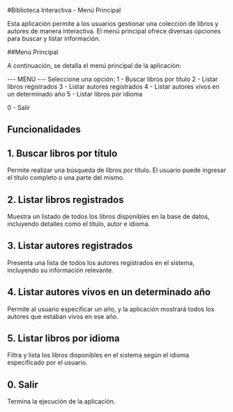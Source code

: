 #Biblioteca Interactiva - Menú Principal

Esta aplicación permite a los usuarios gestionar una colección de libros y autores de manera interactiva. El menú principal ofrece diversas opciones para buscar y listar información.

##Menú Principal

A continuación, se detalla el menú principal de la aplicación:

--- MENU ---
Seleccione una opción:
1 - Buscar libros por título
2 - Listar libros registrados
3 - Listar autores registrados
4 - Listar autores vivos en un determinado año
5 - Listar libros por idioma

0 - Salir

## Funcionalidades

## 1. Buscar libros por título

Permite realizar una búsqueda de libros por título. El usuario puede ingresar el título completo o una parte del mismo.

## 2. Listar libros registrados

Muestra un listado de todos los libros disponibles en la base de datos, incluyendo detalles como el título, autor e idioma.

## 3. Listar autores registrados

Presenta una lista de todos los autores registrados en el sistema, incluyendo su información relevante.

## 4. Listar autores vivos en un determinado año

Permite al usuario especificar un año, y la aplicación mostrará todos los autores que estaban vivos en ese año.

## 5. Listar libros por idioma

Filtra y lista los libros disponibles en el sistema según el idioma especificado por el usuario.

## 0. Salir

Termina la ejecución de la aplicación.
